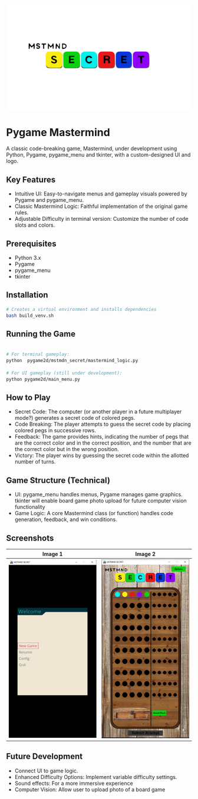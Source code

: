 ![Logo](/pygame2d/assets/mstemind-secret-color-code-puzzle-logo.svg) 
# Pygame Mastermind
A classic code-breaking game, Mastermind, under development using Python, Pygame, pygame_menu and tkinter, with a custom-designed UI and logo.

## Key Features
* Intuitive UI: Easy-to-navigate menus and gameplay visuals powered by Pygame and pygame_menu.
* Classic Mastermind Logic: Faithful implementation of the original game rules.
* Adjustable Difficulty in terminal version: Customize the number of code slots and colors.

## Prerequisites
* Python 3.x
* Pygame
* pygame_menu
* tkinter

## Installation
```Bash
# Creates a virtual environment and installs dependencies
bash build_venv.sh
```
## Running the Game

```Bash

# For terminal gameplay:
python  pygame2d/mstmdn_secret/mastermind_logic.py

# For UI gameplay (still under development):
python pygame2d/main_menu.py

```
## How to Play
* Secret Code: The computer (or another player in a future multiplayer mode?) generates a secret code of colored pegs.
* Code Breaking: The player attempts to guess the secret code by placing colored pegs in successive rows.
* Feedback: The game provides hints, indicating the number of pegs that are the correct color and in the correct position, and the number that are the correct color but in the wrong position.
* Victory: The player wins by guessing the secret code within the allotted number of turns.

## Game Structure (Technical)
* UI: pygame_menu handles menus, Pygame manages game graphics. tkinter will enable board game photo upload for future computer vision functionality
* Game Logic: A core Mastermind class (or function) handles code generation, feedback, and win conditions.

## Screenshots 
| Image 1                               | Image 2                               |
| ------------------------------------- | ------------------------------------- |
| ![Image of options screen](pygame2d/assets/Options.PNG) | ![Image of gameplay screen](pygame2d/assets/game_ss.PNG) | 


## Future Development
* Connect UI to game logic.
* Enhanced Difficulty Options: Implement variable difficulty settings.
* Sound effects: For a more immersive experience
* Computer Vision: Allow user to upload photo of a board game
